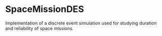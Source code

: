 # SpaceMissionDES
Implementation of a discrete event simulation used for studying duration and reliability of space missions.
